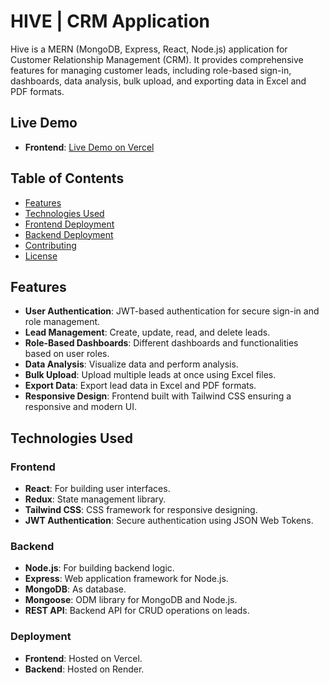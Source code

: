 # HIVE | CRM Application

Hive is a MERN (MongoDB, Express, React, Node.js) application for Customer Relationship Management (CRM). It provides comprehensive features for managing customer leads, including role-based sign-in, dashboards, data analysis, bulk upload, and exporting data in Excel and PDF formats.

## Live Demo

- **Frontend**: [Live Demo on Vercel](https://hive-crm-self.vercel.app/)

## Table of Contents

- [Features](#features)
- [Technologies Used](#technologies-used)
- [Frontend Deployment](#frontend-deployment)
- [Backend Deployment](#backend-deployment)
- [Contributing](#contributing)
- [License](#license)

## Features

- **User Authentication**: JWT-based authentication for secure sign-in and role management.
- **Lead Management**: Create, update, read, and delete leads.
- **Role-Based Dashboards**: Different dashboards and functionalities based on user roles.
- **Data Analysis**: Visualize data and perform analysis.
- **Bulk Upload**: Upload multiple leads at once using Excel files.
- **Export Data**: Export lead data in Excel and PDF formats.
- **Responsive Design**: Frontend built with Tailwind CSS ensuring a responsive and modern UI.

## Technologies Used

### Frontend
- **React**: For building user interfaces.
- **Redux**: State management library.
- **Tailwind CSS**: CSS framework for responsive designing.
- **JWT Authentication**: Secure authentication using JSON Web Tokens.

### Backend
- **Node.js**: For building backend logic.
- **Express**: Web application framework for Node.js.
- **MongoDB**: As database.
- **Mongoose**: ODM library for MongoDB and Node.js.
- **REST API**: Backend API for CRUD operations on leads.

### Deployment
- **Frontend**: Hosted on Vercel.
- **Backend**: Hosted on Render.

